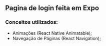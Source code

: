 ## Pagina de login feita em Expo

### Conceitos utilizados:

* Animações (React Native Animatable);
* Navegação de Páginas (React Navigation);